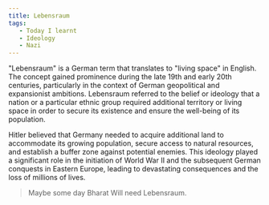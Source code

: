 ```yaml
---
title: Lebensraum
tags:
   - Today I learnt
   - Ideology
   - Nazi
---
```

"Lebensraum" is a German term that translates to "living space" in English. The concept gained prominence during the late 19th and early 20th centuries, particularly in the context of German geopolitical and expansionist ambitions. Lebensraum referred to the belief or ideology that a nation or a particular ethnic group required additional territory or living space in order to secure its existence and ensure the well-being of its population.

Hitler believed that Germany needed to acquire additional land to accommodate its growing population, secure access to natural resources, and establish a buffer zone against potential enemies. This ideology played a significant role in the initiation of World War II and the subsequent German conquests in Eastern Europe, leading to devastating consequences and the loss of millions of lives.

> Maybe some day Bharat Will need Lebensraum.
